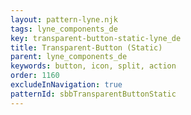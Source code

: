 ```yaml
---
layout: pattern-lyne.njk
tags: lyne_components_de
key: transparent-button-static-lyne_de
title: Transparent-Button (Static)
parent: lyne_components_de
keywords: button, icon, split, action
order: 1160
excludeInNavigation: true
patternId: sbbTransparentButtonStatic
---
```


